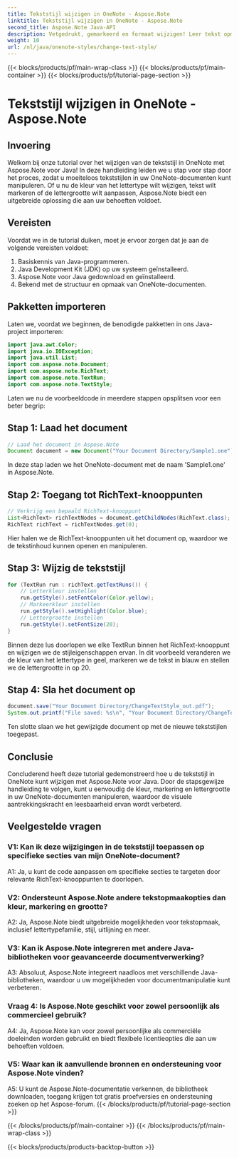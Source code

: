 ```yaml
---
title: Tekststijl wijzigen in OneNote - Aspose.Note
linktitle: Tekststijl wijzigen in OneNote - Aspose.Note
second_title: Aspose.Note Java-API
description: Vetgedrukt, gemarkeerd en formaat wijzigen! Leer tekst opmaken in OneNote-documenten met Aspose.Note. Stap-voor-stap handleiding en code inbegrepen! #OneNote #Java #Aspose
weight: 10
url: /nl/java/onenote-styles/change-text-style/
---
```


{{< blocks/products/pf/main-wrap-class >}}
{{< blocks/products/pf/main-container >}}
{{< blocks/products/pf/tutorial-page-section >}}

# Tekststijl wijzigen in OneNote - Aspose.Note

## Invoering

Welkom bij onze tutorial over het wijzigen van de tekststijl in OneNote met Aspose.Note voor Java! In deze handleiding leiden we u stap voor stap door het proces, zodat u moeiteloos tekststijlen in uw OneNote-documenten kunt manipuleren. Of u nu de kleur van het lettertype wilt wijzigen, tekst wilt markeren of de lettergrootte wilt aanpassen, Aspose.Note biedt een uitgebreide oplossing die aan uw behoeften voldoet.

## Vereisten

Voordat we in de tutorial duiken, moet je ervoor zorgen dat je aan de volgende vereisten voldoet:

1. Basiskennis van Java-programmeren.
2. Java Development Kit (JDK) op uw systeem geïnstalleerd.
3. Aspose.Note voor Java gedownload en geïnstalleerd.
4. Bekend met de structuur en opmaak van OneNote-documenten.

## Pakketten importeren

Laten we, voordat we beginnen, de benodigde pakketten in ons Java-project importeren:

```java
import java.awt.Color;
import java.io.IOException;
import java.util.List;
import com.aspose.note.Document;
import com.aspose.note.RichText;
import com.aspose.note.TextRun;
import com.aspose.note.TextStyle;
```

Laten we nu de voorbeeldcode in meerdere stappen opsplitsen voor een beter begrip:

## Stap 1: Laad het document

```java
// Laad het document in Aspose.Note
Document document = new Document("Your Document Directory/Sample1.one");
```

In deze stap laden we het OneNote-document met de naam 'Sample1.one' in Aspose.Note.

## Stap 2: Toegang tot RichText-knooppunten

```java
// Verkrijg een bepaald RichText-knooppunt
List<RichText> richTextNodes = document.getChildNodes(RichText.class);
RichText richText = richTextNodes.get(0);
```

Hier halen we de RichText-knooppunten uit het document op, waardoor we de tekstinhoud kunnen openen en manipuleren.

## Stap 3: Wijzig de tekststijl

```java
for (TextRun run : richText.getTextRuns()) {
    // Letterkleur instellen
    run.getStyle().setFontColor(Color.yellow);
    // Markeerkleur instellen
    run.getStyle().setHighlight(Color.blue);
    // Lettergrootte instellen
    run.getStyle().setFontSize(20);
}
```

Binnen deze lus doorlopen we elke TextRun binnen het RichText-knooppunt en wijzigen we de stijleigenschappen ervan. In dit voorbeeld veranderen we de kleur van het lettertype in geel, markeren we de tekst in blauw en stellen we de lettergrootte in op 20.

## Stap 4: Sla het document op

```java
document.save("Your Document Directory/ChangeTextStyle_out.pdf");
System.out.printf("File saved: %s\n", "Your Document Directory/ChangeTextStyle_out.pdf");
```

Ten slotte slaan we het gewijzigde document op met de nieuwe tekststijlen toegepast.

## Conclusie

Concluderend heeft deze tutorial gedemonstreerd hoe u de tekststijl in OneNote kunt wijzigen met Aspose.Note voor Java. Door de stapsgewijze handleiding te volgen, kunt u eenvoudig de kleur, markering en lettergrootte in uw OneNote-documenten manipuleren, waardoor de visuele aantrekkingskracht en leesbaarheid ervan wordt verbeterd.

## Veelgestelde vragen

### V1: Kan ik deze wijzigingen in de tekststijl toepassen op specifieke secties van mijn OneNote-document?

A1: Ja, u kunt de code aanpassen om specifieke secties te targeten door relevante RichText-knooppunten te doorlopen.

### V2: Ondersteunt Aspose.Note andere tekstopmaakopties dan kleur, markering en grootte?

A2: Ja, Aspose.Note biedt uitgebreide mogelijkheden voor tekstopmaak, inclusief lettertypefamilie, stijl, uitlijning en meer.

### V3: Kan ik Aspose.Note integreren met andere Java-bibliotheken voor geavanceerde documentverwerking?

A3: Absoluut, Aspose.Note integreert naadloos met verschillende Java-bibliotheken, waardoor u uw mogelijkheden voor documentmanipulatie kunt verbeteren.

### Vraag 4: Is Aspose.Note geschikt voor zowel persoonlijk als commercieel gebruik?

A4: Ja, Aspose.Note kan voor zowel persoonlijke als commerciële doeleinden worden gebruikt en biedt flexibele licentieopties die aan uw behoeften voldoen.

### V5: Waar kan ik aanvullende bronnen en ondersteuning voor Aspose.Note vinden?

A5: U kunt de Aspose.Note-documentatie verkennen, de bibliotheek downloaden, toegang krijgen tot gratis proefversies en ondersteuning zoeken op het Aspose-forum.
{{< /blocks/products/pf/tutorial-page-section >}}

{{< /blocks/products/pf/main-container >}}
{{< /blocks/products/pf/main-wrap-class >}}

{{< blocks/products/products-backtop-button >}}
